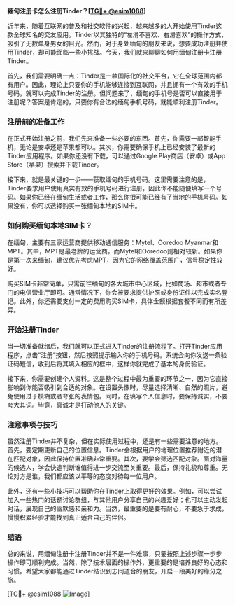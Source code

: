 **緬甸注册卡怎么注册Tinder？[[TG💪+ @esim1088](https://t.me/s/esim1088)]**

近年来，随着互联网的普及和社交软件的兴起，越来越多的人开始使用Tinder这款全球知名的交友应用。Tinder以其独特的“左滑不喜欢、右滑喜欢”的操作方式，吸引了无数单身男女的目光。然而，对于身处缅甸的朋友来说，想要成功注册并使用Tinder，却可能面临一些小挑战。今天，我们就来聊聊如何用缅甸注册卡注册Tinder。

首先，我们需要明确一点：Tinder是一款国际化的社交平台，它在全球范围内都有用户。因此，理论上只要你的手机能够连接到互联网，并且拥有一个有效的手机号码，就可以完成Tinder的注册。但问题来了，缅甸的手机号是否可以直接用于注册呢？答案是肯定的，只要你有合法的缅甸手机号码，就能顺利注册Tinder。

### 注册前的准备工作

在正式开始注册之前，我们先来准备一些必要的东西。首先，你需要一部智能手机，无论是安卓还是苹果都可以。其次，你需要确保手机上已经安装了最新的Tinder应用程序。如果你还没有下载，可以通过Google Play商店（安卓）或App Store（苹果）搜索并下载Tinder。

接下来，就是最关键的一步——获取缅甸的手机号码。这里需要注意的是，Tinder要求用户使用真实有效的手机号码进行注册，因此你不能随便填写一个号码。如果你已经在缅甸生活或者工作，那么你很可能已经有了当地的手机号码。如果没有，你可以选择购买一张缅甸本地的SIM卡。

### 如何购买缅甸本地SIM卡？

在缅甸，主要有三家运营商提供移动通信服务：Mytel、Ooredoo Myanmar和MPT。其中，MPT是最老牌的运营商，而Mytel和Ooredoo则相对较新。如果你是第一次来缅甸，建议优先考虑MPT，因为它的网络覆盖范围广，信号稳定性较好。

购买SIM卡非常简单，只需前往缅甸的各大城市中心区域，比如商场、超市或者专门的电信营业厅即可。通常情况下，你会被要求提供护照或身份证件以完成实名登记。此外，你还需要支付一定的费用购买SIM卡，具体金额根据套餐不同而有所差异。

### 开始注册Tinder

当一切准备就绪后，我们就可以正式进入Tinder的注册流程了。打开Tinder应用程序，点击“注册”按钮，然后按照提示输入你的手机号码。系统会向你发送一条验证码短信，收到后将其填入相应的框中，这样你就完成了基本的身份验证。

接下来，你需要创建个人资料。这是整个过程中最为重要的环节之一，因为它直接影响到你能否吸引到合适的对象。在设置头像时，尽量选择清晰、自然的照片，避免使用过于模糊或者夸张的表情包。同时，在填写个人信息时，要保持诚实，不要夸大其词。毕竟，真诚才是打动他人的关键。

### 注意事项与技巧

虽然注册Tinder并不复杂，但在实际使用过程中，还是有一些需要注意的地方。首先，要定期更新自己的位置信息。Tinder会根据用户的地理位置推荐附近的潜在匹配对象，因此保持位置准确非常重要。其次，要学会筛选匹配对象。面对海量的候选人，学会快速判断谁值得进一步交流至关重要。最后，保持礼貌和尊重。无论对方是谁，我们都应该以平等的态度对待每一位用户。

此外，还有一些小技巧可以帮助你在Tinder上取得更好的效果。例如，可以尝试加入一些热门的话题讨论群组，与其他用户分享自己的兴趣爱好；也可以主动发起对话，展现自己的幽默感和亲和力。当然，最重要的是要有耐心，不要急于求成，慢慢积累经验才能找到真正适合自己的伴侣。

### 结语

总的来说，用缅甸注册卡注册Tinder并不是一件难事，只要按照上述步骤一步步操作即可顺利完成。当然，除了技术层面的操作外，更重要的是培养良好的心态和习惯。希望大家都能通过Tinder结识到志同道合的朋友，开启一段美好的缘分之旅。

[[TG💪+ @esim1088](https://t.me/s/esim1088) ![Image](https://i.postimg.cc/4NQfJmqS/Snipaste-2025-05-13-00-14-12.png)]